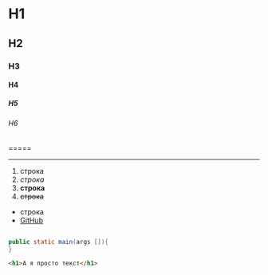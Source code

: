 # H1
## H2
### H3
#### H4
##### H5
###### H6

=====

-----

1. строка 
2. _строка_ <br>
3. __строка__ 
4. ~~строка~~


- строка
- [GitHub](https://github.com/NeDredil "NeDrediL")

``` java

public static main(args []){
}
```

```html
<h1>А я просто текст</h1>
``` 